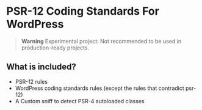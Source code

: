 # PSR-12 Coding Standards For WordPress

> **Warning**
> Experimental project: Not recommended to be used in production-ready projects.

## What is included?

- PSR-12 rules
- WordPress coding standards rules (except the rules that contradict psr-12)
- A Custom sniff to detect PSR-4 autoloaded classes
